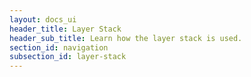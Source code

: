 ```yaml
---
layout: docs_ui
header_title: Layer Stack
header_sub_title: Learn how the layer stack is used.
section_id: navigation
subsection_id: layer-stack
---
```

